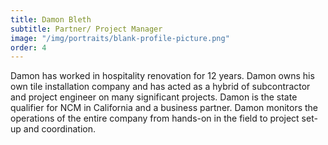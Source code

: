 ```yaml
---
title: Damon Bleth
subtitle: Partner/ Project Manager
image: "/img/portraits/blank-profile-picture.png"
order: 4
---
```


Damon has worked in hospitality renovation for 12 years. Damon owns his own tile installation company and has acted as a hybrid of subcontractor and project engineer on many significant projects. Damon is the state qualifier for NCM in California and a business partner. Damon monitors the operations of the entire company from hands-on in the field to project set-up and coordination. 
